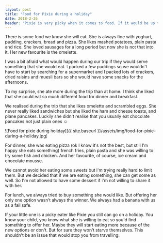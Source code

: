 ```yaml
---
layout: post
title: "Food for Pixie during a holiday"
date: 2018-2-26
header: "Pixie is very picky when it comes to food. If it would be up to her I think she would still only eat breastmilk and maybe some chocolate ☺ but it is not so I had to figure out what food is she willing to eat. It also changes from time to time. But I admit it was way easier when she was still only breastfeeding."
---
```

There is some food we know she will eat. She is always fine with yoghurt, pudding, crackers, bread and pizza. She likes mashed potatoes, plain pasta and rice. She loved sausages for a long period but now she is not that into it. Her new favourite is the omelette. 

I was a bit afraid what would happen during our trip if they would serve something that she would eat. I packed a few puddings so we wouldn't have to start by searching for a supermarket and I packed lots of crackers, dried raisins and muesli bars so she would have some snacks for the afternoons.

To my surprise, she ate more during the trip than at home. I think she liked that she could eat so much different food for dinner and breakfast. 

We realised during the trip that she likes omelette and scrambled eggs. She never really liked sandwiches but she liked the ham and cheese toasts, and plane pancakes. Luckily she didn't realise that you usually eat chocolate pancakes not just plain ones ☺ 

![Food for pixie during holiday]({{ site.baseurl }}/assets/img/food-for-pixie-during-a-holiday.jpg)

For dinner, she was eating pizza (ok I know it's not the best, but still I'm happy she eats something) french fries, plain pasta and she was willing to try some fish and chicken. And her favourite, of course, ice cream and chocolate mousse. 

We cannot avoid her eating some sweets but I'm trying really hard to limit them. But we decided that if we are eating something, she can get some as well. So I'm not allowed to have some dessert if I'm not willing to share it with her.

For lunch, we always tried to buy something she would like. But offering her only one option wasn't always the winner. We always had a banana with us as a fail safe. 

If your little one is a picky eater like Pixie you still can go on a holiday. You know your child, you know what she is willing to eat so you'd find something to offer her. Maybe they will start eating more because of the new options or don't. But for sure they won't starve themselves.
This shouldn't be an issue that would stop you from travelling. 

